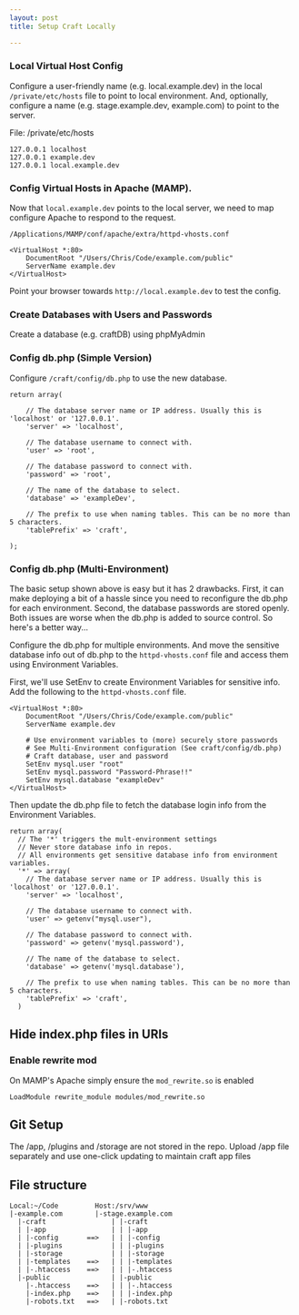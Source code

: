 ```yaml
---
layout: post
title: Setup Craft Locally

---
```


### Local Virtual Host Config
Configure a user-friendly name (e.g. local.example.dev) in the local `/private/etc/hosts` file to point to local environment. And, optionally, configure a name (e.g. stage.example.dev, example.com) to point to the server.

File: /private/etc/hosts

	127.0.0.1 localhost
	127.0.0.1 example.dev
	127.0.0.1 local.example.dev


### Config Virtual Hosts in Apache (MAMP).
Now that `local.example.dev` points to the local server, we need to map configure Apache to respond to the request. 

`/Applications/MAMP/conf/apache/extra/httpd-vhosts.conf`

    <VirtualHost *:80>
        DocumentRoot "/Users/Chris/Code/example.com/public"
        ServerName example.dev
    </VirtualHost>

Point your browser towards `http://local.example.dev` to test the config.

### Create Databases with Users and Passwords
Create a database (e.g. craftDB) using phpMyAdmin

### Config db.php (Simple Version)
Configure `/craft/config/db.php` to use the new database.

    return array(
    
        // The database server name or IP address. Usually this is 'localhost' or '127.0.0.1'.
        'server' => 'localhost',
    
        // The database username to connect with.
        'user' => 'root',
    
        // The database password to connect with.
        'password' => 'root',
    
        // The name of the database to select.
        'database' => 'exampleDev',
    
        // The prefix to use when naming tables. This can be no more than 5 characters.
        'tablePrefix' => 'craft',
    
    );

### Config db.php (Multi-Environment)
The basic setup shown above is easy but it has 2 drawbacks. First, it can make deploying a bit of a hassle since you need to reconfigure the db.php for each environment. Second, the database passwords are stored openly. Both issues are worse when the db.php is added to source control. So here's a better way...

Configure the db.php for multiple environments. And move the sensitive database info out of db.php to the `httpd-vhosts.conf` file and access them using Environment Variables.

First, we'll use SetEnv to create Environment Variables for sensitive info. Add the following to the `httpd-vhosts.conf` file.


    <VirtualHost *:80>
        DocumentRoot "/Users/Chris/Code/example.com/public"
        ServerName example.dev
    
        # Use environment variables to (more) securely store passwords 
        # See Multi-Environment configuration (See craft/config/db.php)
        # Craft database, user and password
        SetEnv mysql.user "root"
        SetEnv mysql.password "Password-Phrase!!"
        SetEnv mysql.database "exampleDev"
    </VirtualHost>


Then update the db.php file to fetch the database login info from the Environment Variables.


    return array(
      // The '*' triggers the mult-environment settings
      // Never store database info in repos.
      // All environments get sensitive database info from environment variables.
      '*' => array(
        // The database server name or IP address. Usually this is 'localhost' or '127.0.0.1'.
        'server' => 'localhost',
    
        // The database username to connect with.
        'user' => getenv("mysql.user"),
    
        // The database password to connect with.
        'password' => getenv('mysql.password'),
    
        // The name of the database to select.
        'database' => getenv('mysql.database'),
    
        // The prefix to use when naming tables. This can be no more than 5 characters.
        'tablePrefix' => 'craft',
      )

## Hide index.php files in URIs

### Enable rewrite mod

On MAMP's Apache simply ensure the `mod_rewrite.so` is enabled

  `LoadModule rewrite_module modules/mod_rewrite.so`

## Git Setup  
The /app, /plugins and /storage are not stored in the repo. Upload /app file separately and use one-click updating to maintain craft app files

## File structure
    Local:~/Code         Host:/srv/www
    |-example.com        |-stage.example.com
      |-craft                | |-craft
      | |-app                | | |-app
      | |-config       ==>   | | |-config
      | |-plugins            | | |-plugins
      | |-storage            | | |-storage
      | |-templates    ==>   | | |-templates
      | |-.htaccess    ==>   | | |-.htaccess
      |-public               | |-public
        |-.htaccess    ==>   | | |-.htaccess
        |-index.php    ==>   | | |-index.php
        |-robots.txt   ==>   | |-robots.txt

